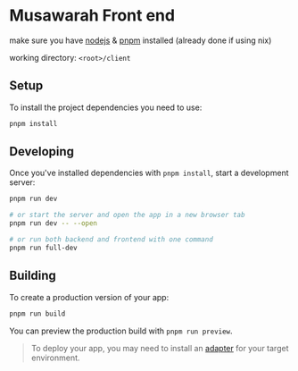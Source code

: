 # Musawarah Front end

make sure you have [nodejs](https://nodejs.org/en) & [pnpm](https://pnpm.io/) installed (already done if using nix)

working directory: `<root>/client`

## Setup
To install the project dependencies you need to use:
```bash
pnpm install
```

## Developing

Once you've installed dependencies with `pnpm install`, start a development server:

```bash
pnpm run dev

# or start the server and open the app in a new browser tab
pnpm run dev -- --open

# or run both backend and frontend with one command
pnpm run full-dev
```

## Building

To create a production version of your app:

```bash
pnpm run build
```

You can preview the production build with `pnpm run preview`.

> To deploy your app, you may need to install an [adapter](https://kit.svelte.dev/docs/adapters) for your target environment.
